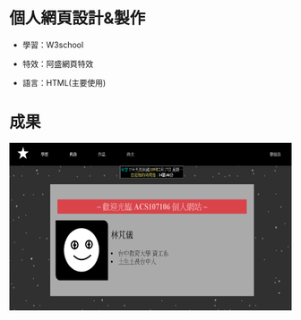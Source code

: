 # 個人網頁設計&製作

+ 學習：W3school

+ 特效：阿盛網頁特效

+ 語言：HTML(主要使用)

# 成果

<img src="https://raw.githubusercontent.com/gigilin7/Web-programming/master/picture/ACS107106%E7%B6%B2%E9%A0%81%E5%B0%81%E9%9D%A2%E5%9C%96.png?token=AKOGUUDJQMNTM3VTXXC46ZC6JI6Z2" height=300 width=600>
